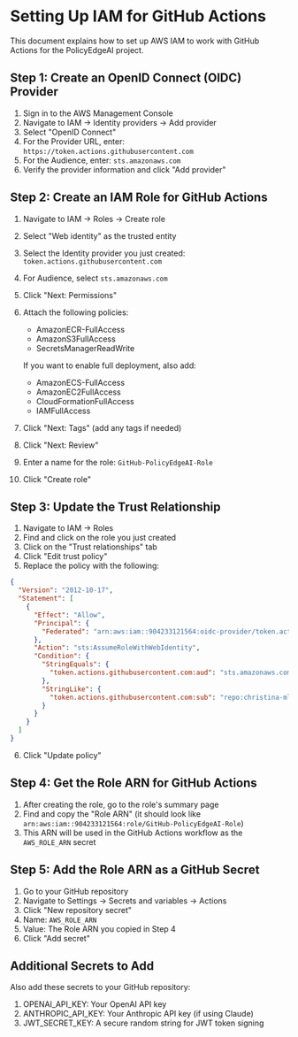 # Setting Up IAM for GitHub Actions

This document explains how to set up AWS IAM to work with GitHub Actions for the PolicyEdgeAI project.

## Step 1: Create an OpenID Connect (OIDC) Provider

1. Sign in to the AWS Management Console
2. Navigate to IAM → Identity providers → Add provider
3. Select "OpenID Connect"
4. For the Provider URL, enter: `https://token.actions.githubusercontent.com`
5. For the Audience, enter: `sts.amazonaws.com`
6. Verify the provider information and click "Add provider"

## Step 2: Create an IAM Role for GitHub Actions

1. Navigate to IAM → Roles → Create role
2. Select "Web identity" as the trusted entity
3. Select the Identity provider you just created: `token.actions.githubusercontent.com`
4. For Audience, select `sts.amazonaws.com`
5. Click "Next: Permissions"

6. Attach the following policies:
   - AmazonECR-FullAccess
   - AmazonS3FullAccess
   - SecretsManagerReadWrite

   If you want to enable full deployment, also add:
   - AmazonECS-FullAccess
   - AmazonEC2FullAccess
   - CloudFormationFullAccess
   - IAMFullAccess

7. Click "Next: Tags" (add any tags if needed)
8. Click "Next: Review"

9. Enter a name for the role: `GitHub-PolicyEdgeAI-Role`
10. Click "Create role"

## Step 3: Update the Trust Relationship

1. Navigate to IAM → Roles
2. Find and click on the role you just created
3. Click on the "Trust relationships" tab
4. Click "Edit trust policy"
5. Replace the policy with the following:

```json
{
  "Version": "2012-10-17",
  "Statement": [
    {
      "Effect": "Allow",
      "Principal": {
        "Federated": "arn:aws:iam::904233121564:oidc-provider/token.actions.githubusercontent.com"
      },
      "Action": "sts:AssumeRoleWithWebIdentity",
      "Condition": {
        "StringEquals": {
          "token.actions.githubusercontent.com:aud": "sts.amazonaws.com"
        },
        "StringLike": {
          "token.actions.githubusercontent.com:sub": "repo:christina-ml/policyedgeai:*"
        }
      }
    }
  ]
}
```

6. Click "Update policy"

## Step 4: Get the Role ARN for GitHub Actions

1. After creating the role, go to the role's summary page
2. Find and copy the "Role ARN" (it should look like `arn:aws:iam::904233121564:role/GitHub-PolicyEdgeAI-Role`)
3. This ARN will be used in the GitHub Actions workflow as the `AWS_ROLE_ARN` secret

## Step 5: Add the Role ARN as a GitHub Secret

1. Go to your GitHub repository
2. Navigate to Settings → Secrets and variables → Actions
3. Click "New repository secret"
4. Name: `AWS_ROLE_ARN`
5. Value: The Role ARN you copied in Step 4
6. Click "Add secret"

## Additional Secrets to Add

Also add these secrets to your GitHub repository:

1. OPENAI_API_KEY: Your OpenAI API key
2. ANTHROPIC_API_KEY: Your Anthropic API key (if using Claude)
3. JWT_SECRET_KEY: A secure random string for JWT token signing